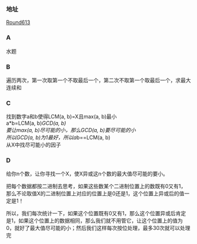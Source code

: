 ### 地址
[Round613](https://codeforces.com/contest/1285)

### A
水题

### B
遍历两次，第一次取第一个不取最后一个，第二次不取第一个取最后一个，求最大连续和

### C
找到数字a和b使得LCM(a, b)=X且max(a, b)最小  
a*b=LCM(a, b)*GCD(a, b)  
要让max(a, b)尽可能的小，那么GCD(a, b)要尽可能的小  
所以GCD(a, b)为1最好，所以a*b==LCM(a, b)  
从X中找尽可能小的因子

### D
给你n个数，让你寻找一个X，使X异或这n个数的最大值尽可能的要小。

把每个数据都按二进制去思考，如果这些数某个二进制位置上的数既有0又有1，那么不论取值X的二进制位置上对应的位置上是0还是1，这个位置上异或后的值一定是1！

所以，我们每次统计一下，如果这个位置既有0又有1，那么这个位置异或后肯定是1，如果这个位置上的数据相同，那么我们就不用管它，让这个位置上的值为0，就好了最大值尽可能的小；然后我们这样每次按位处理，最多30次就可以处理完
